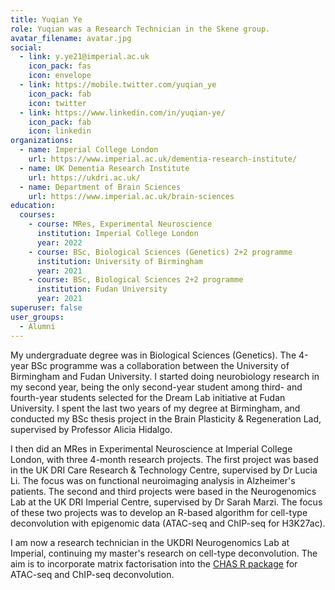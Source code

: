 ```yaml
---
title: Yuqian Ye
role: Yuqian was a Research Technician in the Skene group.
avatar_filename: avatar.jpg
social:
  - link: y.ye21@imperial.ac.uk
    icon_pack: fas
    icon: envelope
  - link: https://mobile.twitter.com/yuqian_ye
    icon_pack: fab
    icon: twitter
  - link: https://www.linkedin.com/in/yuqian-ye/
    icon_pack: fab
    icon: linkedin
organizations:
  - name: Imperial College London
    url: https://www.imperial.ac.uk/dementia-research-institute/
  - name: UK Dementia Research Institute
    url: https://ukdri.ac.uk/
  - name: Department of Brain Sciences
    url: https://www.imperial.ac.uk/brain-sciences
education:
  courses:
    - course: MRes, Experimental Neuroscience
      institution: Imperial College London
      year: 2022
    - course: BSc, Biological Sciences (Genetics) 2+2 programme
      institution: University of Birmingham
      year: 2021
    - course: BSc, Biological Sciences 2+2 programme
      institution: Fudan University
      year: 2021
superuser: false
user_groups:
  - Alumni
---
```

My undergraduate degree was in Biological Sciences (Genetics). The 4-year BSc programme was a collaboration between the University of Birmingham and Fudan University. I started doing neurobiology research in my second year, being the only second-year student among third- and fourth-year students selected for the Dream Lab initiative at Fudan University. I spent the last two years of my degree at Birmingham, and conducted my BSc thesis project in the Brain Plasticity & Regeneration Lad, supervised by Professor Alicia Hidalgo.

I then did an MRes in Experimental Neuroscience at Imperial College London, with three 4-month research projects. The first project was based in the UK DRI Care Research & Technology Centre, supervised by Dr Lucia Li. The focus was on functional neuroimaging analysis in Alzheimer's patients. The second and third projects were based in the Neurogenomics Lab at the UK DRI Imperial Centre, supervised by Dr Sarah Marzi. The focus of these two projects was to develop an R-based algorithm for cell-type deconvolution with epigenomic data (ATAC-seq and ChIP-seq for H3K27ac).

I am now a research technician in the UKDRI Neurogenomics Lab at Imperial, continuing my master's research on cell-type deconvolution. The aim is to incorporate matrix factorisation into the [CHAS R package](https://www.biorxiv.org/content/10.1101/2021.09.06.459142v1) for ATAC-seq and ChIP-seq deconvolution.
